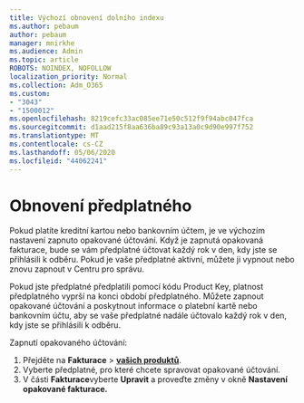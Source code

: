 ```yaml
---
title: Výchozí obnovení dolního indexu
ms.author: pebaum
author: pebaum
manager: mnirkhe
ms.audience: Admin
ms.topic: article
ROBOTS: NOINDEX, NOFOLLOW
localization_priority: Normal
ms.collection: Adm_O365
ms.custom:
- "3043"
- "1500012"
ms.openlocfilehash: 8219cefc33ac085ee71e50c512f9f94abc047fca
ms.sourcegitcommit: d1aad215f8aa636ba89c93a13a0c9d90e997f752
ms.translationtype: MT
ms.contentlocale: cs-CZ
ms.lasthandoff: 05/06/2020
ms.locfileid: "44062241"
---
```

# <a name="renewing-your-subscription"></a>Obnovení předplatného

Pokud platíte kreditní kartou nebo bankovním účtem, je ve výchozím nastavení zapnuto opakované účtování. Když je zapnutá opakovaná fakturace, bude se vám předplatné účtovat každý rok v den, kdy jste se přihlásili k odběru. Pokud je vaše předplatné aktivní, můžete ji vypnout nebo znovu zapnout v Centru pro správu.

Pokud jste předplatné předplatili pomocí kódu Product Key, platnost předplatného vyprší na konci období předplatného. Můžete zapnout opakované účtování a poskytnout informace o platební kartě nebo bankovním účtu, aby se vaše předplatné nadále účtovalo každý rok v den, kdy jste se přihlásili k odběru.

Zapnutí opakovaného účtování: 

1. Přejděte na **Fakturace** > **[vašich produktů](https://go.microsoft.com/fwlink/p/?linkid=842054)**.
2. Vyberte předplatné, pro které chcete spravovat opakované účtování.
3. V části **Fakturace**vyberte **Upravit** a proveďte změny v okně **Nastavení opakované fakturace.** 